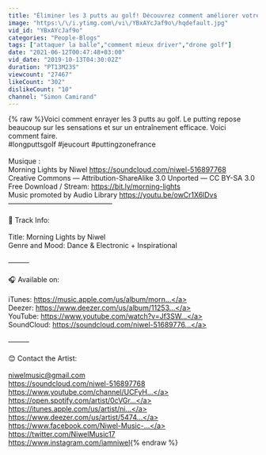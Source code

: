 ```yaml
---
title: "Éliminer les 3 putts au golf! Découvrez comment améliorer votre putting ."
image: "https:\/\/i.ytimg.com\/vi\/YBxAYcJaf9o\/hqdefault.jpg"
vid_id: "YBxAYcJaf9o"
categories: "People-Blogs"
tags: ["attaquer la balle","comment mieux driver","drone golf"]
date: "2021-06-12T00:47:48+03:00"
vid_date: "2019-10-13T04:30:02Z"
duration: "PT13M23S"
viewcount: "27467"
likeCount: "302"
dislikeCount: "10"
channel: "Simon Camirand"
---
```

{% raw %}Voici comment enrayer les 3 putts au golf. Le putting repose beaucoup sur les sensations et sur un entraînement efficace. Voici comment faire.<br />#longputtsgolf   #jeucourt     #puttingzonefrance<br /><br />Musique :<br />Morning Lights by Niwel <a rel="nofollow" target="blank" href="https://soundcloud.com/niwel-516897768">https://soundcloud.com/niwel-516897768</a><br />Creative Commons — Attribution-ShareAlike 3.0 Unported — CC BY-SA 3.0 <br />Free Download / Stream: <a rel="nofollow" target="blank" href="https://bit.ly/morning-lights">https://bit.ly/morning-lights</a><br />Music promoted by Audio Library <a rel="nofollow" target="blank" href="https://youtu.be/owCr1X6lDvs">https://youtu.be/owCr1X6lDvs</a><br />––––––––––––––––––––––––––––––<br /><br />🎵 Track Info:<br /><br />Title: Morning Lights by Niwel<br />Genre and Mood: Dance &amp; Electronic + Inspirational<br /><br />———<br /><br />🎧 Available on: <br /><br />iTunes: <a rel="nofollow" target="blank" href="https://music.apple.com/us/album/morn...">https://music.apple.com/us/album/morn...</a><br />Deezer: <a rel="nofollow" target="blank" href="https://www.deezer.com/us/album/11253...">https://www.deezer.com/us/album/11253...</a><br />YouTube: <a rel="nofollow" target="blank" href="https://www.youtube.com/watch?v=Jf3SW...">https://www.youtube.com/watch?v=Jf3SW...</a><br />SoundCloud: <a rel="nofollow" target="blank" href="https://soundcloud.com/niwel-51689776...">https://soundcloud.com/niwel-51689776...</a><br /><br />———<br /><br />😊 Contact the Artist:<br /><br />niwelmusic@gmail.com<br /><a rel="nofollow" target="blank" href="https://soundcloud.com/niwel-516897768">https://soundcloud.com/niwel-516897768</a><br /><a rel="nofollow" target="blank" href="https://www.youtube.com/channel/UCFyH...">https://www.youtube.com/channel/UCFyH...</a><br /><a rel="nofollow" target="blank" href="https://open.spotify.com/artist/0cVGr...">https://open.spotify.com/artist/0cVGr...</a><br /><a rel="nofollow" target="blank" href="https://itunes.apple.com/us/artist/ni...">https://itunes.apple.com/us/artist/ni...</a><br /><a rel="nofollow" target="blank" href="https://www.deezer.com/us/artist/5474...">https://www.deezer.com/us/artist/5474...</a><br /><a rel="nofollow" target="blank" href="https://www.facebook.com/Niwel-Music-...">https://www.facebook.com/Niwel-Music-...</a><br /><a rel="nofollow" target="blank" href="https://twitter.com/NiwelMusic17">https://twitter.com/NiwelMusic17</a><br /><a rel="nofollow" target="blank" href="https://www.instagram.com/iamniwel">https://www.instagram.com/iamniwel</a>{% endraw %}

